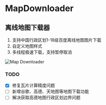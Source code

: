 # MapDownloader

## 离线地图下载器

1. 支持中国行政区划1-18级百度离线地图图片下载
2. 自定义地图样式
3. 多线程极速下载，支持暂停取消

![Map Downloader](https://github.com/flqzdzxx/MapDownloader/raw/master/img/dialog.png)

### TODO
- [x] 修复瓦片计算精度问题
- [ ] 新增谷歌、高德、天地图等地图下载功能 
- [ ] 解决获取高德地图行政区划边界问题